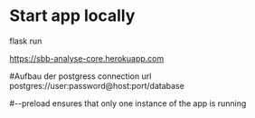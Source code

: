 # Start app locally

flask run

https://sbb-analyse-core.herokuapp.com

#Aufbau der postgress connection url
postgres://user:password@host:port/database


#--preload ensures that only one instance of the app is running 